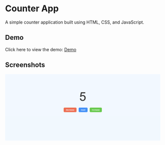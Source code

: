 # Counter App

A simple counter application built using HTML, CSS, and JavaScript.

## Demo
Click here to view the demo: [Demo](https://skylaryhu.github.io/js-counter/)


## Screenshots
![Counter App Screenshot](Screenshots/screenshot.png)